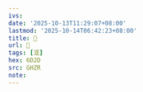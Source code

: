```yaml
---
ivs:
date: '2025-10-13T11:29:07+08:00'
lastmod: '2025-10-14T06:42:23+08:00'
title: 󰠊
url: 󰠊
tags: [洭]
hex: 6D2D
src: GHZR
note:
---
```

